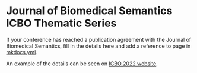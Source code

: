 # Journal of Biomedical Semantics ICBO Thematic Series
If your conference has reached a publication agreement with the Journal of Biomedical Semantics, fill in the details here and add a reference to page in [mkdocs.yml](../mkdocs.yml).  

An example of the details can be seen on [ICBO 2022 website](https://icbo-conference.github.io/icbo2022/submit-jbms-icbo/).  
